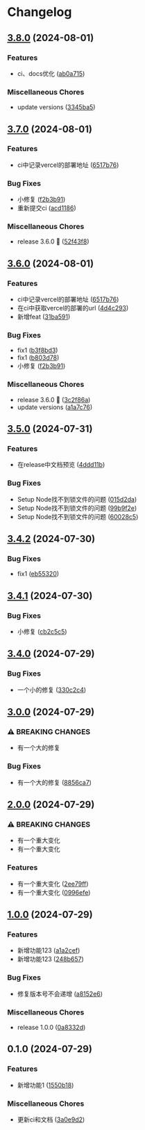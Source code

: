 # Changelog

## [3.8.0](https://github.com/ajiho/think-weather/compare/think-weather-v3.7.0...think-weather-v3.8.0) (2024-08-01)


### Features

* ci、docs优化 ([ab0a715](https://github.com/ajiho/think-weather/commit/ab0a715cc4a5b7e40f94e8a79f5c3fc2cc60991f))


### Miscellaneous Chores

* update versions ([3345ba5](https://github.com/ajiho/think-weather/commit/3345ba501b33e08349b624dfb873751c126a5ca3))

## [3.7.0](https://github.com/ajiho/think-weather/compare/think-weather-v3.6.0...think-weather-v3.7.0) (2024-08-01)


### Features

* ci中记录vercel的部署地址 ([6517b76](https://github.com/ajiho/think-weather/commit/6517b760d4c294ca83f455a5552f8b4c47760dc1))


### Bug Fixes

* 小修复 ([f2b3b91](https://github.com/ajiho/think-weather/commit/f2b3b91ad0e7f0992203143e33e8c70bd1f56d05))
* 重新提交ci ([acd1186](https://github.com/ajiho/think-weather/commit/acd1186fa67f83196ee6863fbcef9ea31b2821ee))


### Miscellaneous Chores

* release 3.6.0 🚀 ([52f43f8](https://github.com/ajiho/think-weather/commit/52f43f8b12d3da192ab9c9aed24680311e55b19a))

## [3.6.0](https://github.com/ajiho/think-weather/compare/think-weather-v3.5.0...think-weather-v3.6.0) (2024-08-01)


### Features

* ci中记录vercel的部署地址 ([6517b76](https://github.com/ajiho/think-weather/commit/6517b760d4c294ca83f455a5552f8b4c47760dc1))
* 在ci中获取vercel的部署的url ([4d4c293](https://github.com/ajiho/think-weather/commit/4d4c2931cb54f8b47c791196fadf911f51f6c955))
* 新增feat ([31ba591](https://github.com/ajiho/think-weather/commit/31ba591ae78122f39647083eb0f2f8fe12bbec32))


### Bug Fixes

* fix1 ([b3f8bd3](https://github.com/ajiho/think-weather/commit/b3f8bd3a9fbb58ab585c2ce1be2add1c869eb67c))
* fix1 ([b803d78](https://github.com/ajiho/think-weather/commit/b803d7830095a4c482a7f54c3bf0ea2a6e824a0f))
* 小修复 ([f2b3b91](https://github.com/ajiho/think-weather/commit/f2b3b91ad0e7f0992203143e33e8c70bd1f56d05))


### Miscellaneous Chores

* release 3.6.0 🚀 ([3c2f86a](https://github.com/ajiho/think-weather/commit/3c2f86a4b6a5f0dc651fac3fa6ce98b7e630599f))
* update versions ([a1a7c76](https://github.com/ajiho/think-weather/commit/a1a7c76f619835a3015b6cd369bb7ea91704aa7d))

## [3.5.0](https://github.com/ajiho/think-weather/compare/think-weather-v3.4.2...think-weather-v3.5.0) (2024-07-31)


### Features

* 在release中文档预览 ([4ddd11b](https://github.com/ajiho/think-weather/commit/4ddd11b1a126837d1d108c500dbec73b8c2ea2cd))


### Bug Fixes

* Setup Node找不到锁文件的问题 ([015d2da](https://github.com/ajiho/think-weather/commit/015d2da3b043d595d60d240754f15e3ab3aec17d))
* Setup Node找不到锁文件的问题 ([99b9f2e](https://github.com/ajiho/think-weather/commit/99b9f2e90d89c87055bec40f2b74a6bcef89d5e8))
* Setup Node找不到锁文件的问题 ([60028c5](https://github.com/ajiho/think-weather/commit/60028c5cec88521e851260e545396bac8e3a7861))

## [3.4.2](https://github.com/ajiho/think-weather/compare/think-weather-v3.4.1...think-weather-v3.4.2) (2024-07-30)


### Bug Fixes

* fix1 ([eb55320](https://github.com/ajiho/think-weather/commit/eb553200c87db07662f15de2949b6714249482d3))

## [3.4.1](https://github.com/ajiho/think-weather/compare/think-weather-v3.4.0...think-weather-v3.4.1) (2024-07-30)


### Bug Fixes

* 小修复 ([cb2c5c5](https://github.com/ajiho/think-weather/commit/cb2c5c5024136da5a1c4087fa72fba9039266283))

## [3.4.0](https://github.com/ajiho/think-weather/compare/think-weather-v3.0.0...think-weather-v3.4.0) (2024-07-29)


### Bug Fixes

* 一个小的修复 ([330c2c4](https://github.com/ajiho/think-weather/commit/330c2c44c4056fb31fbf59275afc48194dc6abbd))

## [3.0.0](https://github.com/ajiho/think-weather/compare/think-weather-v2.0.0...think-weather-v3.0.0) (2024-07-29)


### ⚠ BREAKING CHANGES

* 有一个大的修复

### Bug Fixes

* 有一个大的修复 ([8856ca7](https://github.com/ajiho/think-weather/commit/8856ca76ac97a53b6062a666912586263dcd25a7))

## [2.0.0](https://github.com/ajiho/think-weather/compare/think-weather-v1.0.0...think-weather-v2.0.0) (2024-07-29)


### ⚠ BREAKING CHANGES

* 有一个重大变化
* 有一个重大变化

### Features

* 有一个重大变化 ([2ee79ff](https://github.com/ajiho/think-weather/commit/2ee79ff63fe1021c391d754e357f2b3a19c59425))
* 有一个重大变化 ([0996efe](https://github.com/ajiho/think-weather/commit/0996efecccfa0f64e1f337b4c756b943dd5f9cfd))

## [1.0.0](https://github.com/ajiho/think-weather/compare/think-weather-v0.1.0...think-weather-v1.0.0) (2024-07-29)


### Features

* 新增功能123 ([a1a2cef](https://github.com/ajiho/think-weather/commit/a1a2ceff0c785b90f1218439d83ccb52d16e7077))
* 新增功能123 ([248b657](https://github.com/ajiho/think-weather/commit/248b65724af242e9108bfc0f698e8a64bc82f071))


### Bug Fixes

* 修复版本号不会递增 ([a8152e6](https://github.com/ajiho/think-weather/commit/a8152e695e4f00341fb0bda0081872d4921e737b))


### Miscellaneous Chores

* release 1.0.0 ([0a8332d](https://github.com/ajiho/think-weather/commit/0a8332d173c6ee139eac8f68b7ff5131ef2277ed))

## 0.1.0 (2024-07-29)


### Features

* 新增功能1 ([1550b18](https://github.com/ajiho/think-weather/commit/1550b187f86b6b7fd5f11807a8c6d01a8fecd9c2))


### Miscellaneous Chores

* 更新ci和文档 ([3a0e9d2](https://github.com/ajiho/think-weather/commit/3a0e9d2d70c130d421eefbcd2878dcb119e5d299))
